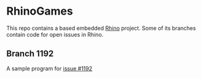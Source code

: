 # RhinoGames

This repo contains a based embedded [Rhino](https://github.com/mozilla/rhino) project.
Some of its branches contain code for open issues in Rhino.

## Branch 1192
A sample program for [issue #1192](https://github.com/mozilla/rhino/issues/1192#issue-1161479504)
